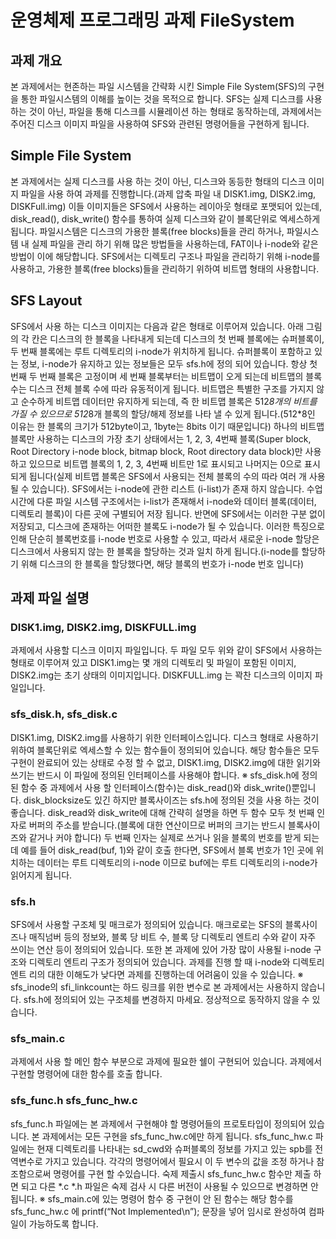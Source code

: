 운영체제 프로그래밍 과제 FileSystem
==============
## 과제 개요

본 과제에서는 현존하는 파일 시스템을 간략화 시킨 Simple File System(SFS)의 구현을 통한
파일시스템의 이해를 높이는 것을 목적으로 합니다. SFS는 실제 디스크를 사용 하는 것이 아닌, 파일을
통해 디스크를 시뮬레이션 하는 형태로 동작하는데, 과제에서는 주어진 디스크 이미지 파일을 사용하여
SFS와 관련된 명령어들을 구현하게 됩니다.

## Simple File System

본 과제에서는 실제 디스크를 사용 하는 것이 아닌, 디스크와 동등한 형태의 디스크 이미지 파일을
사용 하여 과제를 진행합니다.(과제 압축 파일 내 DISK1.img, DISK2.img, DISKFull.img) 이들 이미지들은
SFS에서 사용하는 레이아웃 형태로 포맷되어 있는데, disk_read(), disk_write() 함수를 통하여 실제
디스크와 같이 블록단위로 엑세스하게 됩니다. 파일시스템은 디스크의 가용한 블록(free blocks)들을 관리
하거나, 파일시스템 내 실제 파일을 관리 하기 위해 많은 방법들을 사용하는데, FAT이나 i-node와 같은
방법이 이에 해당합니다. SFS에서는 디렉토리 구조나 파일을 관리하기 위해 i-node를 사용하고, 가용한
블록(free blocks)들을 관리하기 위하여 비트맵 형태의 사용합니다. 

## SFS Layout

SFS에서 사용 하는 디스크 이미지는 다음과 같은 형태로 이루어져 있습니다. 아래 그림의 각 칸은
디스크의 한 블록을 나타내게 되는데 디스크의 첫 번째 블록에는 슈퍼블록이, 두 번째 블록에는 루트
디렉토리의 i-node가 위치하게 됩니다. 슈퍼블록이 포함하고 있는 정보, i-node가 유지하고 있는 정보들은
모두 sfs.h에 정의 되어 있습니다. 항상 첫 번째 두 번째 블록은 고정이며 세 번째 블록부터는 비트맵이
오게 되는데 비트맵의 블록 수는 디스크 전체 블록 수에 따라 유동적이게 됩니다. 비트맵은 특별한 구조를
가지지 않고 순수하게 비트맵 데이터만 유지하게 되는데, 즉 한 비트맵 블록은 512*8개의 비트를 가질 수
있으므로 512*8개 블록의 할당/해제 정보를 나타 낼 수 있게 됩니다.(512*8인 이유는 한 블록의
크기가 512byte이고, 1byte는 8bits 이기 때문입니다) 하나의 비트맵 블록만 사용하는 디스크의 가장
초기 상태에서는 1, 2, 3, 4번째 블록(Super block, Root Directory i-node block, bitmap block, Root
directory data block)만 사용 하고 있으므로 비트맵 블록의 1, 2, 3, 4번째 비트만 1로 표시되고 
나머지는 0으로 표시되게 됩니다(실제 비트맵 블록은 SFS에서 사용되는 전체 블록의 수의 따라 여러
개 사용 될 수 있습니다). SFS에서는 i-node에 관한 리스트 (i-list)가 존재 하지 않습니다. 수업시간에 다룬 파일 시스템 구조에서는 i-list가 존재해서 i-node와 데이터 블록(데이터, 디렉토리 블록)이 다른 곳에 구별되어 저장 됩니다. 반면에 SFS에서는 이러한 구분 없이 저장되고, 디스크에 존재하는 어떠한 블록도 i-node가 될 수 있습니다. 이러한 특징으로 인해 단순히
블록번호를 i-node 번호로 사용할 수 있고, 따라서 새로운 i-node 할당은 디스크에서 사용되지 않는
한 블록을 할당하는 것과 일치 하게 됩니다.(i-node를 할당하기 위해 디스크의 한 블록을
할당했다면, 해당 블록의 번호가 i-node 번호 입니다)

## 과제 파일 설명

### DISK1.img, DISK2.img, DISKFULL.img
과제에서 사용할 디스크 이미지 파일입니다. 두 파일 모두 위와 같이 SFS에서 사용하는 형태로
이루어져 있고 DISK1.img는 몇 개의 디렉토리 및 파일이 포함된 이미지, DISK2.img는 초기 상태의
이미지입니다. DISKFULL.img 는 꽉찬 디스크의 이미지 파일입니다.

### sfs_disk.h, sfs_disk.c
DISK1.img, DISK2.img를 사용하기 위한 인터페이스입니다. 디스크 형태로 사용하기 위하여 블록단위로
엑세스할 수 있는 함수들이 정의되어 있습니다. 해당 함수들은 모두 구현이 완료되어 있는 상태로 수정
할 수 없고, DISK1.img, DISK2.img에 대한 읽기와 쓰기는 반드시 이 파일에 정의된 인터페이스를
사용해야 합니다. ※ sfs_disk.h에 정의된 함수 중 과제에서 사용 할 인터페이스(함수)는 disk_read()와
disk_write()뿐입니다. disk_blocksize도 있긴 하지만 블록사이즈는 sfs.h에 정의된 것을 사용 하는 것이
좋습니다. disk_read와 disk_write에 대해 간략히 설명을 하면 두 함수 모두 첫 번째 인자로 버퍼의
주소를 받습니다.(블록에 대한 연산이므로 버퍼의 크기는 반드시 블록사이즈와 같거나 커야 합니다) 두
번째 인자는 실제로 쓰거나 읽을 블록의 번호를 받게 되는데 예를 들어 disk_read(buf, 1)와 같이 호출
한다면, SFS에서 블록 번호가 1인 곳에 위치하는 데이터는 루트 디렉토리의 i-node 이므로 buf에는
루트 디렉토리의 i-node가 읽어지게 됩니다.

### sfs.h
SFS에서 사용할 구조체 및 매크로가 정의되어 있습니다. 매크로로는 SFS의 블록사이즈나 매직넘버 등의
정보와, 블록 당 비트 수, 블록 당 디렉토리 엔트리 수와 같이 자주 쓰이는 연산 등이 정의되어
있습니다. 또한 본 과제에 있어 가장 많이 사용될 i-node 구조와 디렉토리 엔트리 구조가 정의되어
있습니다. 과제를 진행 할 때 i-node와 디렉토리 엔트 리의 대한 이해도가 낮다면 과제를 진행하는데
어려움이 있을 수 있습니다. ※ sfs_inode의 sfi_linkcount는 하드 링크를 위한 변수로 본 과제에서는 사용하지 않습니다. sfs.h에
정의되어 있는 구조체를 변경하지 마세요. 정상적으로 동작하지 않을 수 있습니다.

### sfs_main.c
과제에서 사용 할 메인 함수 부분으로 과제에 필요한 쉘이 구현되어 있습니다. 과제에서 구현할
명령어에 대한 함수를 호출 합니다.

### sfs_func.h sfs_func_hw.c
sfs_func.h 파일에는 본 과제에서 구현해야 할 명령어들의 프로토타입이 정의되어 있습 니다. 본
과제에서는 모든 구현을 sfs_func_hw.c에만 하게 됩니다. sfs_func_hw.c 파일에는 현재 디렉토리를
나타내는 sd_cwd와 슈퍼블록의 정보를 가지고 있는 spb를 전역변수로 가지고 있습니다. 각각의
명령어에서 필요시 이 두 변수의 값을 조정 하거나 참조함으로써 명령어를 구현 할 수있습니다. 숙제
제출시 sfs_func_hw.c 함수만 제출 하면 되고 다른 *.c *.h 파일은 숙제 검사 시 다른 버전이 사용될
수 있으므로 변경하면 안 됩니다. ※ sfs_main.c에 있는 명령어 함수 중 구현이 안 된 함수는 해당 함수를 sfs_func_hw.c 에
printf(“Not Implemented\n”); 문장을 넣어 임시로 완성하여 컴파일이 가능하도록 합니다.

